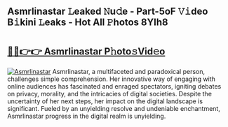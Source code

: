 ## Asmrlinastar 𝙻eaked 𝙽u𝚍e - Part-5oF 𝚅𝚒deo B𝚒kini 𝙻eaks - Hot All 𝙿hotos 8YIh8

# <h2><a href="http://ld67f2.urlbe.top/?page=Asmrlinastar">🔗🔗👉👉 Asmrlinastar P𝚑oto𝚜Vid𝚎o</a></h2>

[![Asmrlinastar](https://i.imgur.com/eBuTRDB.gif)](http://ld67f2.urlbe.top/?page=Asmrlinastar)
Asmrlinastar, a multifaceted and paradoxical person, challenges simple comprehension. Her innovative way of engaging with online audiences has fascinated and enraged spectators, igniting debates on privacy, morality, and the intricacies of digital societies. Despite the uncertainty of her next steps, her impact on the digital landscape is significant. Fueled by an unyielding resolve and undeniable enchantment, Asmrlinastar progress in the digital realm is unyielding.
